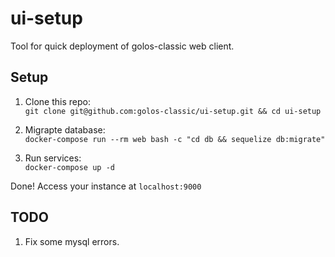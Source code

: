 # ui-setup
Tool for quick deployment of golos-classic web client.

## Setup

1. Clone this repo:  
```git clone git@github.com:golos-classic/ui-setup.git && cd ui-setup```

2. Migrapte database:  
```docker-compose run --rm web bash -c "cd db && sequelize db:migrate"```

3. Run services:  
```docker-compose up -d```

Done! Access your instance at ```localhost:9000```

## TODO
1. Fix some mysql errors.
